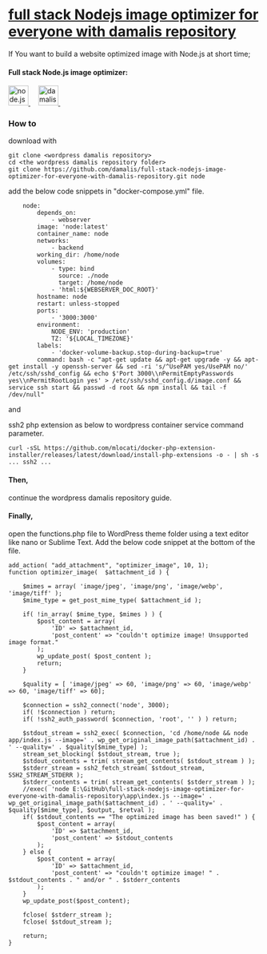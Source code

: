 # [full stack Nodejs image optimizer for everyone with damalis repository](https://github.com/damalis/full-stack-nodejs-image-optimizer-for-everyone-with-damalis-repository)

If You want to build a website optimized image with Node.js at short time;

#### Full stack Node.js image optimizer:
<p align="left">
<a href="https://nodejs.org/en" rel="noreferrer"> <img src="https://avatars.githubusercontent.com/u/9950313?s=200&v=4" alt="node.js" height="40" width="40"/> </a>&nbsp;&nbsp;&nbsp; 
<a href="https://github.com/damalis?tab=repositories" rel="noreferrer"> <img src="https://avatars.githubusercontent.com/u/11361779?v=4" alt="damalis" height="40" width="40"/> </a>&nbsp;&nbsp;&nbsp;
</p>

### How to 

download with

```
git clone <wordpress damalis repository>
cd <the wordpress damalis repository folder>
git clone https://github.com/damalis/full-stack-nodejs-image-optimizer-for-everyone-with-damalis-repository.git node
```

add the below code snippets in "docker-compose.yml" file.

```
    node:
        depends_on:
            - webserver
        image: 'node:latest'
        container_name: node
        networks:
            - backend
        working_dir: /home/node
        volumes:
            - type: bind
              source: ./node
              target: /home/node
            - 'html:${WEBSERVER_DOC_ROOT}'
        hostname: node
        restart: unless-stopped
        ports:
            - '3000:3000'
        environment:
            NODE_ENV: 'production'
            TZ: '${LOCAL_TIMEZONE}'
        labels:
            - 'docker-volume-backup.stop-during-backup=true'
        command: bash -c "apt-get update && apt-get upgrade -y && apt-get install -y openssh-server && sed -ri 's/^UsePAM yes/UsePAM no/' /etc/ssh/sshd_config && echo $'Port 3000\\nPermitEmptyPasswords yes\\nPermitRootLogin yes' > /etc/ssh/sshd_config.d/image.conf && service ssh start && passwd -d root && npm install && tail -f /dev/null"
```

and

ssh2 php extension as below to wordpress container service command parameter.

```
curl -sSL https://github.com/mlocati/docker-php-extension-installer/releases/latest/download/install-php-extensions -o - | sh -s ... ssh2 ...
```

#### Then,

continue the wordpress damalis repository guide.

#### Finally, 

open the functions.php file to WordPress theme folder using a text editor like nano or Sublime Text. Add the below code snippet at the bottom of the file.

```
add_action( "add_attachment", "optimizer_image", 10, 1);
function optimizer_image(  $attachment_id ) {

	$mimes = array( 'image/jpeg', 'image/png', 'image/webp', 'image/tiff' );
	$mime_type = get_post_mime_type( $attachment_id );

	if( !in_array( $mime_type, $mimes ) ) {
		$post_content = array(
			'ID' => $attachment_id,
			'post_content' => "couldn't optimize image! Unsupported image format."
		);
		wp_update_post( $post_content );
		return;
	}

	$quality = [ 'image/jpeg' => 60, 'image/png' => 60, 'image/webp' => 60, 'image/tiff' => 60];

	$connection = ssh2_connect('node', 3000);
	if( !$connection ) return;
	if( !ssh2_auth_password( $connection, 'root', '' ) ) return;

	$stdout_stream = ssh2_exec( $connection, 'cd /home/node && node app/index.js --image=' . wp_get_original_image_path($attachment_id) . ' --quality=' . $quality[$mime_type] );
	stream_set_blocking( $stdout_stream, true );
	$stdout_contents = trim( stream_get_contents( $stdout_stream ) );
	$stderr_stream = ssh2_fetch_stream( $stdout_stream, SSH2_STREAM_STDERR );
	$stderr_contents = trim( stream_get_contents( $stderr_stream ) );
	//exec( 'node E:\GitHub\full-stack-nodejs-image-optimizer-for-everyone-with-damalis-repository\app\index.js --image=' . wp_get_original_image_path($attachment_id) . ' --quality=' . $quality[$mime_type], $output, $retval );
	if( $stdout_contents == "The optimized image has been saved!" ) {
		$post_content = array(
			'ID' => $attachment_id,
			'post_content' => $stdout_contents
		);
	} else {
		$post_content = array(
			'ID' => $attachment_id,
			'post_content' => "couldn't optimize image! " . $stdout_contents . " and/or " . $stderr_contents
		);
	}
	wp_update_post($post_content);

	fclose( $stderr_stream );
	fclose( $stdout_stream );

	return;
}
```

